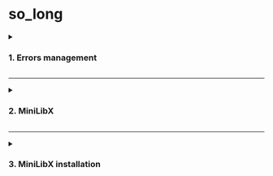# so_long

<details><summary> 

### 1. Errors management

</summary> 

Let's just start this project from the end to understand why the errors menagement is the very first step to do.

When you run your program, your argument is a map. You run it in this way:

```
make

./so_long map.ber
```

The map is `.ber` file which contains 1, 0, P, C, E. These are characters that indicate someting very specific:

- 1 indicates a wall or obstacle
- 0 indicates an open space
- C - collectible
- P - player
- E - exit.

The `.ber`file contains a text, each line is actually ending with a `/n`. So we can use `get_next_line()` function to tranfer each line in a string and verify if each condition of the project is ok and if there are no errors.

```
int   fd;
char  *s;

fd = open(map.ber, O_RDONLY);
s = get_next_line(fd);
```

Errors would occurs if:
- the are more or less than 1 argument
- the file is not a `.ber`extension
- the file could not be open
    --> `get_next_line()` returns `NULL`if there is `read` returns a negative value on zero, you need to close the `fd` --> `close(fd)`.

Map conditions:
- Only one exit
- Only one player
- rectangular shaped map
- At least one collectible
 
</details>

---

<details><summary> 

### 2. MiniLibX

</summary> 

MiniLibX provides simple window creation, a drawing tool, image and basic events management.
mlx.h should be included for a correct use of the MiniLibX API.

All other MiniLibX functions are described in the following man pages:

       mlx_new_window      : manage windows

       mlx_pixel_put       : draw inside window

       mlx_new_image       : manipulate images

       mlx_loop            : handle keyboard or mouse events 

</details>

---

<details><summary>

### 3. MiniLibX installation

</summary> 

<details><summary> 

#### 3.1. Link your Makefile to the Makefile of mlx and add the frameworks

</summary>

---
```c
libft/libft.a:
        ${MAKE} -C ../libft

mlx/libmlx.a:
        ${MAKE} -C mlx/

${NAME}:    ${OBJS} mlx/libmlx.a libft/libft.a
        ${CC} ${CFLAGS} -framework OpenGL -framework AppKit -lz -o ${NAME} ${OBJS} ../libft/libft.a mlx/libmlx.a
```
</details>


<details><summary>

#### 3.2. Initialize the connection between your software and the  display.

</summary>

---
Once  this  connection  is established, you'll be able to use other MiniLibX functions to send and receive the messages from  the  display. The mlx_init function will create this connection. No parameters are  needed, ant it will return a void * identifier, used for further calls to the library routines.

```c
       #include <mlx.h>

       void *
       mlx_init ();
```
</details>


<details><summary>

#### 3.3. Errors management of `mlx_init()`

</summary>

---

If mlx_init() fails to set up the connection to the display, it will return NULL,  otherwise a non-null pointer is returned as a connection identifier.
</details>


<details><summary>

#### 3.4. Create a window on the screen

</summary>

---
`  void     *mlx_new_window ( void *mlx_ptr, int size_x, int size_y, char *title );`

This function creates a new window to the screen and return a `void *` identifier that can be used from othe MiniLibX calls.

- The `mlx_ptr` parameter is the connection identifier returned by `mlx_init()`
- `size_x` and `size_y` determines the size of the windows. You shoud adjust size_x and size_y to the size of your images.
- `title` is the text displayed on in the window's title bar.

For example if your map has `size_x = 14` and `size_y = 7` as shown below and all sprites are 64 pixels, and the title is "so_long" then the parameters become. I store the pointers directly in my structure.

*exemple*
```
11111111111111
10000000000001
100000C0000001
100C00P00C0001
100C00000C0001
100C00000CE001
11111111111111
```

```c
#include "mlx.h"

t_data  list;

list.mlx_ptr = init_mlx();
list.win_ptr = mlx_new_window(list.mlx_ptr, 14 * 64, 7 * 64, "so_long")
mlx_loop(list.mlx_ptr);
```

The result is a window with the size of the map considering the size of each image:

<img width="1008" alt="Screen Shot 2023-02-20 at 1 46 16 PM" src="https://user-images.githubusercontent.com/109855801/220112258-edc62dd4-c016-463d-ac12-c862e3bb794e.png">


</details>

<details><summary>

#### 3.4. Errors management of `mlx_new_window()`

</summary>

---
If `mlx_new_window()` fails to create a new window (for wathever reason), it will return NULL, otherwise  a  non-null  pointer  is  returned  as  a  window   identifier

</details>

<details><summary>

#### 3.5. Create pointers to your .xpm files

</summary>

---
In my project, I choosed to work with .xpm files. Firstly, I choosed images for my map, converted them to .xpm files. Then I set pointers to them with `mlx_xpm_file_to_image()`.

Here is how I did it:

- Choose images for your map - an image for wall, open space, player, collectible and exit.
- Reduce the pixel size and use the same size for every image. For example: 54 pixels per 54 pixels.
- Put all the .xm files in a folder (I named to folder "sprites").
- Convert your images to .xpm [Learn more about .xpm files.](https://www.fileformat.info/format/xpm/egff.htm)

In this structure, I have stored all the necessary variables for the completion of this project.
Five of these variables correspond to each element of the map:

```c
typedef struct  s_data
{
    ...
    void        *wall;
    void        *open_sp;
    void        *collect;
    void        *player;
    void        *exit;
    ...
}               t_data;
```

The function `void    *mlx_xpm_file_to_image ( void *mlx_ptr, char *filename, int *width, int *height );` creates a new image in memory and fill it using the specified xpm_data.

- The function returns a `void  *` identifier needed to manipulate this image later.
- The function stores the width and the height of the image in, respectively, `int *width` and `int *height`. As in my project, all the images has the same size (64 pixels per 64 pixels) I use only two int where I store the same data - `int h` and `int w`.

Here is how my function looks (all my images are in the folder called `sprites/`). I called this function while initializing my structure.

```c
void    init_list_image(t_data *list)
{
    int h;
    int w;

    list->wall = mlx_xpm_file_to_image(list->mlx_ptr, "sprites/wall.xpm", &w, &h);
    list->open_sp = mlx_xpm_file_to_image(list->mlx_ptr, "sprites/open_sp.xpm", &w, &h);
    list->collect = mlx_xpm_file_to_image(list->mlx_ptr, "sprites/collect.xpm", &w, &h);
    list->player = mlx_xpm_file_to_image(list->mlx_ptr, "sprites/player.xpm", &w, &h);
    list->exit = mlx_xpm_file_to_image(list->mlx_ptr, "sprites/exit.xpm", &w, &h);
}
```
</details>

<details><summary>

#### 3.6. Errors management of `mlx_xpm_file_to_image()`

</summary>

---
`mlx_xpm_file_to_image()` will return NULL if an error occurs. Otherwise they return a non-null pointer as an image identifier

</details>

<details><summary>

#### 3.7. Put images to your windows

</summary>

---
I used `mlx_put_image_to_window()` to dump the images inside to the window.

`int mlx_put_image_to_window ( void *mlx_ptr, void *win_ptr, void *img_ptr, int x, int y );`

where:
- `void *mlx_ptr` specifies the connection to the display. This is the pointer returned by `init_mlx()`.
- `void *win_ptr` specifies the window where you dump the images. This the pointer returned by `mlx_new_window()`.
- `void *img_ptr` specifies the pointer to the image that you want to dump. (this is the pointer returned by `mlx_xpm_file_to_image()`
- `int x` and `int y` are the coordinates where the image should be placed times the size of the image (in my project 64 pixel per 64 pixels).

This is how my function works. For better understanding, in this example I use `char **array` but in reality this array should the stored int your structure.

```
11111111111111
10000000000001
100000C0000001
100C00P00C0001
100C00000C0001
100C00000CE001
11111111111111
```

```c
void    put_image_to_window(char **array)
{
    int i;
    int j;
    
    i = 0;
    j = 0;
    while (array[y] != NULL)
    {
        j = 0;
        while (array[i][j] != '\0')
        {
            mlx_put_image_to_window(list->mlx_ptr, list->mlx_win, list->open_sp, j * 64, i * 64);
            if (list->map[i][j] == '1')
                mlx_put_image_to_window(list->mlx_ptr, list->mlx_win, list->wall, j * 64, i * 64);
            else if (list->map[i][j] == '0')
                mlx_put_image_to_window(list->mlx_ptr, list->mlx_win, list->open_sp, j * 64, i * 64);
            else if (list->map[i][j] == 'C')
                mlx_put_image_to_window(list->mlx_ptr, list->mlx_win, list->collect, j * 64, i * 64);
            else if (list->map[i][j] == 'P')
                mlx_put_image_to_window(list->mlx_ptr, list->mlx_win, list->player, j * 64, i * 64);
            else if (list->map[i][j] == 'E')
                mlx_put_image_to_window(list->mlx_ptr, list->mlx_win, list->exit, j * 64, i * 64);
            j++;
        }
    }
}
```

</details>

<details><summary>

#### 3.7. Events

</summary>

---

The  graphical  system  is bi-directionnal. On one hand, the program sends orders to the screen to display pixels, images, and so on. On  the  other  hand,  it  can  get information from the keyboard and mouse associated to the screen. To do so, the program receives "events" from the keyboard or the mouse.
 


</details>
</details>
